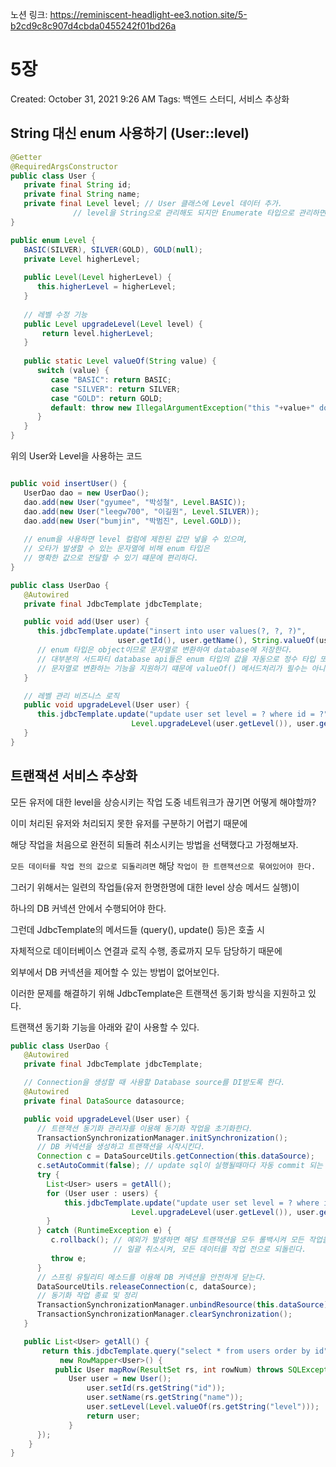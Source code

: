 노션 링크: https://reminiscent-headlight-ee3.notion.site/5-b2cd9c8c907d4cbda0455242f01bd26a

# 5장

Created: October 31, 2021 9:26 AM
Tags: 백엔드 스터디, 서비스 추상화

## String 대신 enum 사용하기 (User::level)



```java
@Getter
@RequiredArgsConstructor 
public class User {
   private final String id;
   private final String name;
   private final Level level; // User 클래스에 Level 데이터 추가.
              // level을 String으로 관리해도 되지만 Enumerate 타입으로 관리하면 장점이 많다.
}

public enum Level {
   BASIC(SILVER), SILVER(GOLD), GOLD(null);
   private Level higherLevel;
   
   public Level(Level higherLevel) {
      this.higherLevel = higherLevel;
   }
   
   // 레벨 수정 기능
   public Level upgradeLevel(Level level) {
       return level.higherLevel;
   }
   
   public static Level valueOf(String value) {
      switch (value) {
         case "BASIC": return BASIC;
         case "SILVER": return SILVER;
         case "GOLD": return GOLD;
         default: throw new IllegalArgumentException("this "+value+" does not support."); 
      }
   }
}
```

위의 User와 Level을 사용하는 코드

```java

public void insertUser() {
   UserDao dao = new UserDao();
   dao.add(new User("gyumee", "박성철", Level.BASIC));
   dao.add(new User("leegw700", "이길원", Level.SILVER));
   dao.add(new User("bumjin", "박범진", Level.GOLD));
   
   // enum을 사용하면 level 컬럼에 제한된 값만 넣을 수 있으며,
   // 오타가 발생할 수 있는 문자열에 비해 enum 타입은
   // 명확한 값으로 전달할 수 있기 떄문에 편리하다.
}

public class UserDao {
   @Autowired
   private final JdbcTemplate jdbcTemplate;

   public void add(User user) {
      this.jdbcTemplate.update("insert into user values(?, ?, ?)",
                        user.getId(), user.getName(), String.valueOf(user.getLevel()));
      // enum 타입은 object이므로 문자열로 변환하여 database에 저장한다.
      // 대부분의 서드파티 database api들은 enum 타입의 값을 자동으로 정수 타입 또는
      // 문자열로 변환하는 기능을 지원하기 떄문에 valueOf() 메서드처리가 필수는 아니다.
   }

   // 레벨 관리 비즈니스 로직
   public void upgradeLevel(User user) {
      this.jdbcTemplate.update("update user set level = ? where id = ?",
                           Level.upgradeLevel(user.getLevel()), user.getId());
   }
}

```



## 트랜잭션 서비스 추상화



모든 유저에 대한 level을 상승시키는 작업 도중 네트워크가 끊기면 어떻게 해야할까?

이미 처리된 유저와 처리되지 못한 유저를 구분하기 어렵기 때문에

해당 작업을 처음으로 완전히 되돌려 취소시키는 방법을 선택했다고 가정해보자.

`모든 데이터를 작업 전의 값으로 되돌리려면` 해당 `작업이 한 트랜잭션으로 묶여있어야 한다.`

그러기 위해서는 일련의 작업들(유저 한명한명에 대한 level 상승 메서드 실행)이

하나의 DB 커넥션 안에서 수행되어야 한다. 

그런데 JdbcTemplate의 메서드들 (query(), update() 등)은 호출 시

자체적으로 데이터베이스 연결과 로직 수행, 종료까지 모두 담당하기 때문에

외부에서 DB 커넥션을 제어할 수 있는 방법이 없어보인다.

이러한 문제를 해결하기 위해 JdbcTemplate은 트랜잭션 동기화 방식을 지원하고 있다.

트랜잭션 동기화 기능을 아래와 같이 사용할 수 있다.

```java
public class UserDao {
   @Autowired
   private final JdbcTemplate jdbcTemplate;

   // Connection을 생성할 때 사용할 Database source를 DI받도록 한다.
   @Autowired
   private final DataSource datasource; 

   public void upgradeLevel(User user) {
      // 트랜잭션 동기화 관리자를 이용해 동기화 작업을 초기화한다.
      TransactionSynchronizationManager.initSynchronization();
      // DB 커넥션을 생성하고 트랜잭션을 시작시킨다. 
      Connection c = DataSourceUtils.getConnection(this.dataSource);
      c.setAutoCommit(false); // update sql이 실행될때마다 자동 commit 되는 것을 비활성화.
      try {
        List<User> users = getAll();
        for (User user : users) {
            this.jdbcTemplate.update("update user set level = ? where id = ?",
                           Level.upgradeLevel(user.getLevel()), user.getId());
        }
      } catch (RuntimeException e) {
         c.rollback(); // 예외가 발생하면 해당 트랜잭션을 모두 롤백시켜 모든 작업을 
                       // 일괄 취소시켜, 모든 데이터를 작업 전으로 되돌린다.
         throw e;
      }
      // 스프링 유틸리티 메소드를 이용해 DB 커넥션을 안전하게 닫는다.
      DataSourceUtils.releaseConnection(c, dataSource); 
      // 동기화 작업 종료 및 정리
      TransactionSynchronizationManager.unbindResource(this.dataSource);
      TransactionSynchronizationManager.clearSynchronization();
   }

   public List<User> getAll() {
       return this.jdbcTemplate.query("select * from users order by id",
           new RowMapper<User>() {
	      public User mapRow(ResultSet rs, int rowNum) throws SQLException { 
	         User user = new User(); 
                 user.setId(rs.getString("id")); 
                 user.setName(rs.getString("name")); 
                 user.setLevel(Level.valueOf(rs.getString("level")));
                 return user;
             }
	  });
    }
}
```
